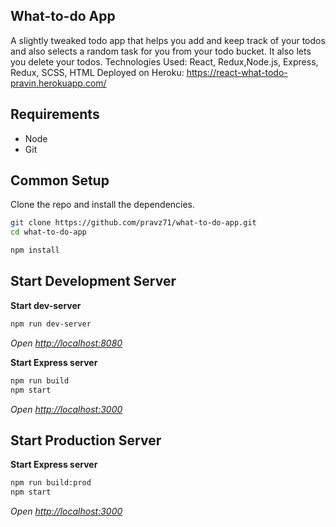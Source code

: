 ## What-to-do App
A slightly tweaked todo app that helps you add and keep track of your todos and also selects a random task for you from your todo bucket. It also lets you delete your todos. 
Technologies Used: React, Redux,Node.js, Express, Redux, SCSS, HTML
Deployed on Heroku: https://react-what-todo-pravin.herokuapp.com/


## Requirements
* Node
* Git

## Common Setup
Clone the repo and install the dependencies.
```bash
git clone https://github.com/pravz71/what-to-do-app.git
cd what-to-do-app
```
```bash
npm install
```

## Start Development Server
**Start dev-server**
```bash
npm run dev-server
```
*Open [http://localhost:8080](http://localhost:8080)*

**Start Express server**
```bash
npm run build
npm start
```
*Open [http://localhost:3000](http://localhost:3000)*

## Start Production Server
**Start Express server**
```bash
npm run build:prod
npm start
```
*Open [http://localhost:3000](http://localhost:3000)*

